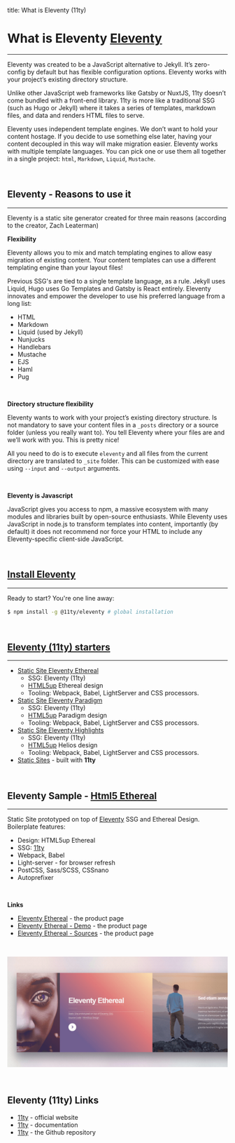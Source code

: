 title: What is Eleventy (11ty)

# What is Eleventy [Eleventy](https://www.11ty.io/)
---

Eleventy was created to be a JavaScript alternative to Jekyll. It’s zero-config by default but has flexible configuration options. Eleventy works with your project’s existing directory structure.

Unlike other JavaScript web frameworks like Gatsby or NuxtJS, 11ty doesn’t come bundled with a front-end library. 11ty is more like a traditional SSG (such as Hugo or Jekyll) where it takes a series of templates, markdown files, and data and renders HTML files to serve.

Eleventy uses independent template engines. We don’t want to hold your content hostage. If you decide to use something else later, having your content decoupled in this way will make migration easier. Eleventy works with multiple template languages. You can pick one or use them all together in a single project: `html`, `Markdown`, `Liquid`, `Mustache`.

<br />

## Eleventy - Reasons to use it
---

Eleventy is a static site generator created for three main reasons (according to the creator, Zach Leaterman)

**Flexibility**

Eleventy allows you to mix and match templating engines to allow easy migration of existing content. Your content templates can use a different templating engine than your layout files!

Previous SSG's are tied to a single template language, as a rule. Jekyll uses Liquid, Hugo uses Go Templates and Gatsby is React entirely.
Eleventy innovates and empower the developer to use his preferred language from a long list:

- HTML
- Markdown
- Liquid (used by Jekyll)
- Nunjucks
- Handlebars
- Mustache
- EJS
- Haml
- Pug

<br />

**Directory structure flexibility**

Eleventy wants to work with your project’s existing directory structure. Is not mandatory to save your content files in a `_posts` directory or a source folder (unless you really want to). You tell Eleventy where your files are and we’ll work with you. This is pretty nice!

All you need to do is to execute `eleventy` and all files from the current directory are translated to `_site` folder. 
This can be customized with ease using `--input` and `--output` arguments. 

<br />

**Eleventy is Javascript**

JavaScript gives you access to npm, a massive ecosystem with many modules and libraries built by open-source enthusiasts.
While Eleventy uses JavaScript in node.js to transform templates into content, importantly (by default) it does not recommend nor force your HTML to include any Eleventy-specific client-side JavaScript.

<br />

## [Install Eleventy](https://www.11ty.io/docs/getting-started/#step-2-install-eleventy)
---

Ready to start? You're one line away:

```bash
$ npm install -g @11ty/eleventy # global installation
```

<br />

## [Eleventy (11ty) starters](/static-site/)
---

- [Static Site Eleventy Ethereal](/static-site/eleventy-html5up-ethereal/) 
    - SSG: Eleventy (11ty) 
    - [HTML5up](https://appseed.us/apps/html5up) Ethereal design 
    - Tooling: Webpack, Babel, LightServer and CSS processors.
- [Static Site Eleventy Paradigm](/static-site/eleventy-html5up-paradigm/) 
    - SSG: Eleventy (11ty) 
    - [HTML5up](https://appseed.us/apps/html5up) Paradigm design 
    - Tooling: Webpack, Babel, LightServer and CSS processors.
- [Static Site Eleventy Highlights](/static-site/eleventy-html5up-highlights/)
    - SSG: Eleventy (11ty) 
    - [HTML5up](https://appseed.us/apps/html5up) Helios design 
    - Tooling: Webpack, Babel, LightServer and CSS processors.
- [Static Sites](https://appseed.us/static-site) - built with **11ty**

<br />

## Eleventy Sample - [Html5 Ethereal](https://appseed.us/static-site/eleventy-html5up-ethereal)
---

Static Site prototyped on top of [Eleventy](https://www.11ty.io/) SSG and Ethereal Design. Boilerplate features:

- Design: HTML5up Ethereal
- SSG: [11ty](https://www.11ty.io/)
- Webpack, Babel
- Light-server - for browser refresh
- PostCSS, Sass/SCSS, CSSnano
- Autoprefixer

<br />

**Links**

- [Eleventy Ethereal](https://appseed.us/static-site/eleventy-html5up-ethereal) - the product page
- [Eleventy Ethereal - Demo](https://eleventy-html5up-ethereal.appseed.us/) - the product page
- [Eleventy Ethereal - Sources](https://github.com/app-generator/eleventy-html5up-ethereal) - the product page

<br />

![Eleventy Html5UP Ethereal - Static Site built in Eleventy.](https://raw.githubusercontent.com/app-generator/eleventy-html5up-ethereal/master/media/eleventy-html5up-ethereal-screen.png)

<br />

## Eleventy (11ty) Links

- [11ty](https://www.11ty.io/) - official website
- [11ty](https://www.11ty.io/docs/) - documentation
- [11ty](https://github.com/11ty/eleventy/) - the Github repository
